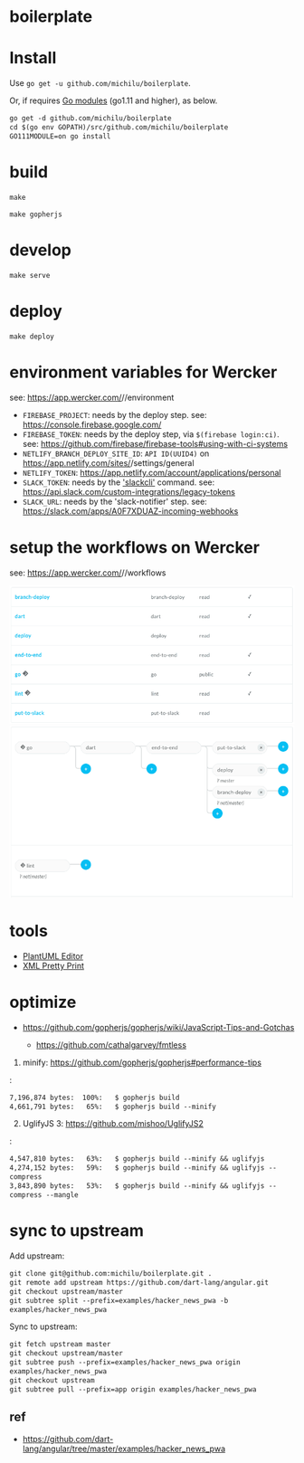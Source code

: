 # boilerplate

# Install
Use `go get -u github.com/michilu/boilerplate`.

Or, if requires [Go modules](https://github.com/golang/go/wiki/Modules) (go1.11 and higher), as below.

```console
go get -d github.com/michilu/boilerplate
cd $(go env GOPATH)/src/github.com/michilu/boilerplate
GO111MODULE=on go install
```

# build

```console
make
```

```console
make gopherjs
```

# develop

```console
make serve
```

# deploy

```console
make deploy
```

# environment variables for Wercker

see: https://app.wercker.com/<organization>/<application>/environment

- `FIREBASE_PROJECT`: needs by the deploy step. see: https://console.firebase.google.com/
- `FIREBASE_TOKEN`: needs by the deploy step, via `$(firebase login:ci)`. see: https://github.com/firebase/firebase-tools#using-with-ci-systems
- `NETLIFY_BRANCH_DEPLOY_SITE_ID`: `API ID(UUID4)` on https://app.netlify.com/sites/<site-name>/settings/general
- `NETLIFY_TOKEN`: https://app.netlify.com/account/applications/personal
- `SLACK_TOKEN`: needs by the ['slackcli'](https://github.com/cixtor/slackcli) command. see: https://api.slack.com/custom-integrations/legacy-tokens
- `SLACK_URL`: needs by the 'slack-notifier' step. see: https://slack.com/apps/A0F7XDUAZ-incoming-webhooks

# setup the workflows on Wercker

see: https://app.wercker.com/<organization>/<application>/workflows

![](assets/wercker-pipeline.png)
![](assets/wercker-workflow.png)

# tools
- [PlantUML Editor](https://plantuml-editor.kkeisuke.com/)
- [XML Pretty Print](https://jsonformatter.org/xml-pretty-print)

# optimize

- https://github.com/gopherjs/gopherjs/wiki/JavaScript-Tips-and-Gotchas<Paste>
  - https://github.com/cathalgarvey/fmtless

1. minify: https://github.com/gopherjs/gopherjs#performance-tips

:

    7,196,874 bytes:  100%:   $ gopherjs build
    4,661,791 bytes:   65%:   $ gopherjs build --minify

2. UglifyJS 3: https://github.com/mishoo/UglifyJS2

:

    4,547,810 bytes:   63%:   $ gopherjs build --minify && uglifyjs
    4,274,152 bytes:   59%:   $ gopherjs build --minify && uglifyjs --compress
    3,843,890 bytes:   53%:   $ gopherjs build --minify && uglifyjs --compress --mangle

# sync to upstream

Add upstream:
```console
git clone git@github.com:michilu/boilerplate.git .
git remote add upstream https://github.com/dart-lang/angular.git
git checkout upstream/master
git subtree split --prefix=examples/hacker_news_pwa -b examples/hacker_news_pwa
```

Sync to upstream:
```console
git fetch upstream master
git checkout upstream/master
git subtree push --prefix=examples/hacker_news_pwa origin examples/hacker_news_pwa
git checkout upstream
git subtree pull --prefix=app origin examples/hacker_news_pwa
```

## ref
- https://github.com/dart-lang/angular/tree/master/examples/hacker_news_pwa
